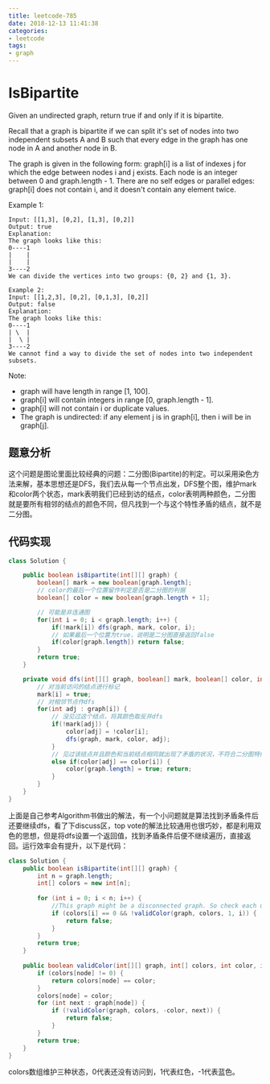 ```yaml
---
title: leetcode-785
date: 2018-12-13 11:41:38
categories:
- leetcode
tags:
- graph
---
```


# IsBipartite

Given an undirected graph, return true if and only if it is bipartite.

Recall that a graph is bipartite if we can split it's set of nodes into two independent subsets A and B such that every edge in the graph has one node in A and another node in B.

The graph is given in the following form: graph[i] is a list of indexes j for which the edge between nodes i and j exists.  Each node is an integer between 0 and graph.length - 1.  There are no self edges or parallel edges: graph[i] does not contain i, and it doesn't contain any element twice.
<!-- more -->
Example 1:
```
Input: [[1,3], [0,2], [1,3], [0,2]]
Output: true
Explanation: 
The graph looks like this:
0----1
|    |
|    |
3----2
We can divide the vertices into two groups: {0, 2} and {1, 3}.
```
```
Example 2:
Input: [[1,2,3], [0,2], [0,1,3], [0,2]]
Output: false
Explanation: 
The graph looks like this:
0----1
| \  |
|  \ |
3----2
We cannot find a way to divide the set of nodes into two independent subsets.
``` 

Note:

- graph will have length in range [1, 100].
- graph[i] will contain integers in range [0, graph.length - 1].
- graph[i] will not contain i or duplicate values.
- The graph is undirected: if any element j is in graph[i], then i will be in graph[j].

## 题意分析

这个问题是图论里面比较经典的问题：二分图(Bipartite)的判定。可以采用染色方法来解，基本思想还是DFS，我们去从每一个节点出发，DFS整个图，维护mark和color两个状态，mark表明我们已经到访的结点，color表明两种颜色，二分图就是要所有相邻的结点的颜色不同，但凡找到一个与这个特性矛盾的结点，就不是二分图。

## 代码实现
```java
class Solution {

    public boolean isBipartite(int[][] graph) {
        boolean[] mark = new boolean[graph.length];
        // color的最后一个位置留作判定是否是二分图的判据
        boolean[] color = new boolean[graph.length + 1];

        // 可能是非连通图
        for(int i = 0; i < graph.length; i++) {
            if(!mark[i]) dfs(graph, mark, color, i);
            // 如果最后一个位置为true，说明是二分图直接返回false
            if(color[graph.length]) return false;
        }
        return true;
    }

    private void dfs(int[][] graph, boolean[] mark, boolean[] color, int i) {
        // 对当前访问的结点进行标记
        mark[i] = true;
        // 对相邻节点作dfs
        for(int adj : graph[i]) {
            // 没见过这个结点，将其颜色取反并dfs
            if(!mark[adj]) {
                color[adj] = !color[i];
                dfs(graph, mark, color, adj);
            }
            // 见过该结点并且颜色和当前结点相同就出现了矛盾的状况，不符合二分图特性
            else if(color[adj] == color[i]) {
                color[graph.length] = true; return;
            }
        }
    }
}
```
上面是自己参考Algorithm书做出的解法，有一个小问题就是算法找到矛盾条件后还要继续dfs，看了下discuss区，top vote的解法比较通用也很巧妙，都是利用双色的思想，但是将dfs设置一个返回值，找到矛盾条件后便不继续遍历，直接返回。运行效率会有提升，以下是代码：
```java
class Solution {
    public boolean isBipartite(int[][] graph) {
        int n = graph.length;
        int[] colors = new int[n];			
				
        for (int i = 0; i < n; i++) {             
            //This graph might be a disconnected graph. So check each unvisited node.
            if (colors[i] == 0 && !validColor(graph, colors, 1, i)) {
                return false;
            }
        }
        return true;
    }
    
    public boolean validColor(int[][] graph, int[] colors, int color, int node) {
        if (colors[node] != 0) {
            return colors[node] == color;
        }       
        colors[node] = color;       
        for (int next : graph[node]) {
            if (!validColor(graph, colors, -color, next)) {
                return false;
            }
        }
        return true;
    }
}
```
colors数组维护三种状态，0代表还没有访问到，1代表红色，-1代表蓝色。